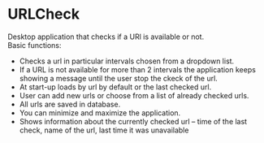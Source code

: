 # URLCheck

Desktop application that checks if a URl is available or not. <br/>
Basic functions:
*	Checks a url in particular intervals chosen from a dropdown list.
*	If a URL is not available for more than 2 intervals the application keeps showing a message until the user stop the ckeck of the url.
*	At start-up loads by url by default or the last checked url.
*	User can add new urls or choose from a list of already checked urls.
*	All urls are saved in database.
*	You can minimize and maximize the application.
*	Shows information about the currently checked url – time of the last check, name of the url, last time it was unavailable

